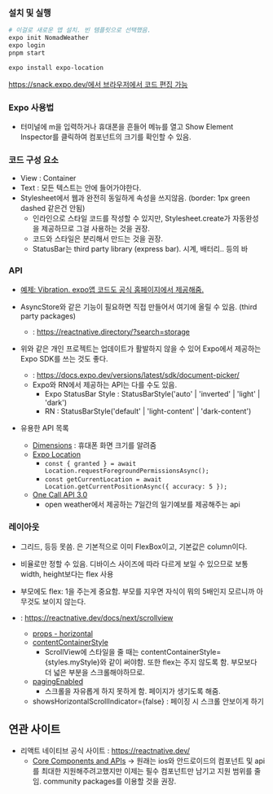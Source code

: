 ### 설치 및 실행

```bash
# 이걸로 새로운 앱 설치. 빈 템플릿으로 선택했음.
expo init NomadWeather
expo login
pnpm start

expo install expo-location
```

[https://snack.expo.dev/에서 브라우저에서 코드 편집 가능](https://snack.expo.dev/)

### Expo 사용법
- 터미널에 m을 입력하거나 휴대폰을 흔들어 메뉴를 열고 Show Element Inspector를 클릭하여 컴포넌트의 크기를 확인할 수 있음. 

### 코드 구성 요소
- View : Container
- Text : 모든 텍스트는 <Text></Text>안에 들어가야한다.
- Stylesheet에서 웹과 완전히 동일하게 속성을 쓰지않음. (border: 1px green dashed 같은건 안됨)
  * 인라인으로 스타일 코드를 작성할 수 있지만, Stylesheet.create가 자동완성을 제공하므로 그걸 사용하는 것을 권장.
  * 코드와 스타일은 분리해서 만드는 것을 권장.
  * StatusBar는 third party library (express bar). 시계, 배터리.. 등의 바

### API
- [예제: Vibration. expo앱 코드도 공식 홈페이지에서 제공해줌.](https://reactnative.dev/docs/vibration)
- AsyncStore와 같은 기능이 필요하면 직접 만들어서 여기에 올릴 수 있음. (third party packages)
  * : https://reactnative.directory/?search=storage
- 위와 같은 개인 프로젝트는 업데이트가 활발하지 않을 수 있어 Expo에서 제공하는 Expo SDK를 쓰는 것도 좋다.
  * : https://docs.expo.dev/versions/latest/sdk/document-picker/
  * Expo와 RN에서 제공하는 API는 다를 수도 있음.
    - Expo StatusBar Style : StatusBarStyle('auto' | 'inverted' | 'light' | 'dark')
    - RN : StatusBarStyle('default' | 'light-content' | 'dark-content')

- 유용한 API 목록
  * [Dimensions](https://reactnative.dev/docs/next/dimensions)
  : 휴대폰 화면 크기를 알려줌
  * [Expo Location](https://docs.expo.dev/versions/latest/sdk/location/)
    - `const { granted } = await Location.requestForegroundPermissionsAsync();`
    - `const getCurrentLocation = await Location.getCurrentPositionAsync({ accuracy: 5 });`
  * [One Call API 3.0](https://openweathermap.org/api/one-call-3)
    - open weather에서 제공하는 7일간의 일기예보를 제공해주는 api
    
  

### 레이아웃

- 그리드, 등등 못씀. <View />은 기본적으로 이미 FlexBox이고, 기본값은 column이다.
- 비율로만 정할 수 있음. 디바이스 사이즈에 따라 다르게 보일 수 있으므로 보통 width, height보다는 flex 사용
- 부모에도 flex: 1을 주는게 중요함. 부모를 지우면 자식이 뭐의 5배인지 모르니까 아무것도 보이지 않는다.

- <ScrollView> : https://reactnative.dev/docs/next/scrollview
  * [props - horizontal](https://reactnative.dev/docs/next/scrollview#horizontal)
  * [contentContainerStyle](https://reactnative.dev/docs/next/scrollview#horizontal)
    - ScrollView에 스타일을 줄 때는 contentContainerStyle={styles.myStyle}와 같이 써야함. 또한 flex는 주지 않도록 함. 부모보다 더 넓은 부분을 스크롤해야하므로.
  * [pagingEnabled](https://reactnative.dev/docs/next/scrollview#pagingenabled)
    - 스크롤을 자유롭게 하지 못하게 함. 페이지가 생기도록 해줌.
  * showsHorizontalScrollIndicator={false} : 페이징 시 스크롤 안보이게 하기

## 연관 사이트
- 리액트 네이티브 공식 사이트 : https://reactnative.dev/
  * [Core Components and APIs](https://reactnative.dev/docs/components-and-apis) -> 원래는 ios와 안드로이드의 컴포넌트 및 api를 최대한 지원해주려고했지만 이제는 필수 컴포넌트만 남기고 지원 범위를 줄임. community packages를 이용할 것을 권장.
